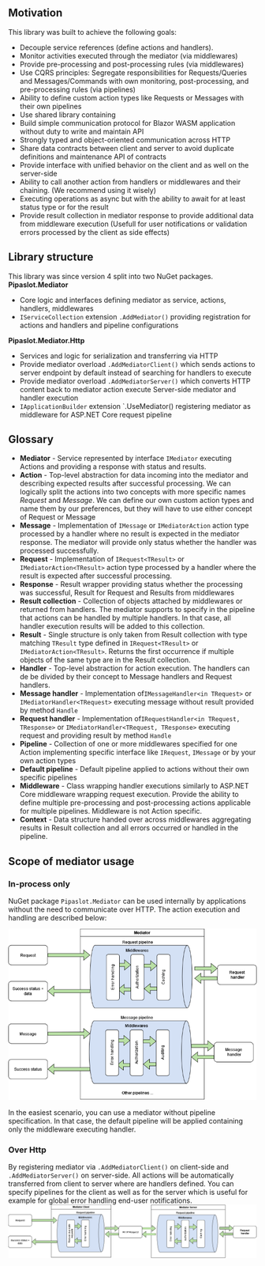 ## Motivation
This library was built to achieve the following goals:
- Decouple service references (define actions and handlers).
- Monitor activities executed through the mediator (via middlewares)
- Provide pre-processing and post-processing rules (via middlewares)
- Use CQRS principles: Segregate responsibilities for Requests/Queries and Messages/Commands with own monitoring, post-processing, and pre-processing rules (via pipelines)
- Ability to define custom action types like Requests or Messages with their own pipelines 
- Use shared library containing 
- Build simple communication protocol for Blazor WASM application without duty to write and maintain API
- Strongly typed and object-oriented communication across HTTP
- Share data contracts between client and server to avoid duplicate definitions and maintenance API of contracts
- Provide interface with unified behavior on the client and as well on the server-side
- Ability to call another action from handlers or middlewares and their chaining. (We recommend using it wisely)
- Executing operations as async but with the ability to await for at least status type or for the result
- Provide result collection in mediator response to provide additional data from middleware execution (Usefull for user notifications or validation errors processed by the client as side effects)

## Library structure
This library was since version 4 split into two NuGet packages.
**Pipaslot.Mediator** 
- Core logic and interfaces defining mediator as service, actions, handlers, middlewares 
- `IServiceCollection` extension `.AddMediator()` providing registration for actions and handlers and pipeline configurations

**Pipaslot.Mediator.Http**
- Services and logic for serialization and transferring via HTTP 
- Provide mediator overload `.AddMediatorClient()` which sends actions to server endpoint by default instead of searching for handlers to execute
- Provide mediator overload `.AddMediatorServer()` which converts HTTP content back to mediator action execute Server-side mediator and handler execution
- `IApplicationBuilder` extension `.UseMediator() registering mediator as middleware for ASP.NET Core request pipeline

## Glossary
- **Mediator** - Service represented by interface `IMediator` executing Actions and providing a response with status and results.
- **Action** - Top-level abstraction for data incoming into the mediator and describing expected results after successful processing. We can logically split the actions into two concepts with more specific names _Request_ and _Message_. We can define our own custom action types and name them by our preferences, but they will have to use either concept of Request or Message
- **Message** - Implementation of `IMessage` or `IMediatorAction` action type processed by a handler where no result is expected in the mediator response. The mediator will provide only status whether the handler was processed successfully.
- **Request** - Implementation of `IRequest<TResult>` or `IMediatorAction<TResult>` action type processed by a handler where the result is expected after successful processing.
- **Response** - Result wrapper providing status whether the processing was successful, Result for Request and Results from middlewares
- **Result collection** - Collection of objects attached by middlewares or returned from handlers. The mediator supports to specify in the pipeline that actions can be handled by multiple handlers. In that case, all handler execution results will be added to this collection. 
- **Result** - Single structure is only taken from Result collection with type matching `TResult` type defined in `IRequest<TResult>` or `IMediatorAction<TResult>`. Returns the first occurrence if multiple objects of the same type are in the Result collection.
- **Handler** - Top-level abstraction for action execution. The handlers can de be divided by their concept to Message handlers and Request handlers.
- **Message handler** - Implementation of`IMessageHandler<in TRequest>` or `IMediatorHandler<TRequest>` executing message without result provided by method `Handle`
- **Request handler** - Implementation of`IRequestHandler<in TRequest, TResponse>` or `IMediatorHandler<TRequest, TResponse>` executing request and providing result by method `Handle`
- **Pipeline** - Collection of one or more middlewares specified for one Action implementing specific interface like `IRequest`, `IMessage` or by your own action types
- **Default pipeline** - Default pipeline applied to actions without their own specific pipelines
- **Middleware** - Class wrapping handler executions similarly to ASP.NET Core middleware wrapping request execution. Provide the ability to define multiple pre-processing and post-processing actions applicable for multiple pipelines. Middleware is not Action specific.
- **Context** - Data structure handed over across middlewares aggregating results in Result collection and all errors occurred or handled in the pipeline.

## Scope of mediator usage

### In-process only
NuGet package `Pipaslot.Mediator` can be used internally by applications without the need to communicate over HTTP. The action execution and handling are described below:

![Use of mediator in-process](./img/mediator-in-process.png)

In the easiest scenario, you can use a mediator without pipeline specification. In that case, the default pipeline will be applied containing only the middleware executing handler.

### Over Http
By registering mediator via `.AddMediatorClient()` on client-side and `.AddMediatorServer()` on server-side. All actions will be automatically transferred from client to server where are handlers defined. You can specify pipelines for the client as well as for the server which is useful for example for global error handling end-user notifications.
![Use of mediator over HTTP](./img/mediator-over-http.png)